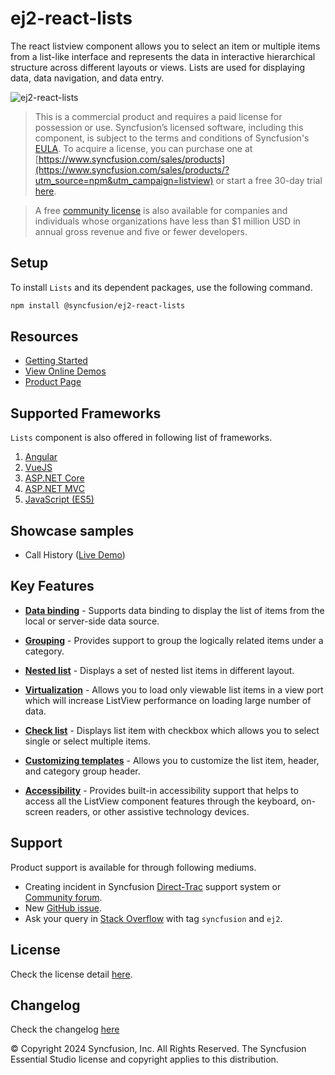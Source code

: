 # ej2-react-lists

The react listview component allows you to select an item or multiple items from a list-like interface and represents the data in interactive hierarchical structure across different layouts or views. Lists are used for displaying data, data navigation, and data entry.

![ej2-react-lists](https://ej2.syncfusion.com/products/images/listview/readme.gif)

> This is a commercial product and requires a paid license for possession or use. Syncfusion’s licensed software, including this component, is subject to the terms and conditions of Syncfusion's [EULA](https://www.syncfusion.com/eula/es/?utm_source=npm&utm_campaign=listview). To acquire a license, you can purchase one at [https://www.syncfusion.com/sales/products](https://www.syncfusion.com/sales/products/?utm_source=npm&utm_campaign=listview) or start a free 30-day trial [here](https://www.syncfusion.com/account/manage-trials/start-trials/?utm_source=npm&utm_campaign=listview).

> A free [community license](https://www.syncfusion.com/products/communitylicense/?utm_source=npm&utm_campaign=listview) is also available for companies and individuals whose organizations have less than $1 million USD in annual gross revenue and five or fewer developers.

## Setup

To install `Lists` and its dependent packages, use the following command.

```sh
npm install @syncfusion/ej2-react-lists
```

## Resources

* [Getting Started](https://ej2.syncfusion.com/react/documentation/listview/getting-started/?utm_source=npm&utm_campaign=listview)
* [View Online Demos](https://ej2.syncfusion.com/react/demos/?utm_source=npm&utm_campaign=listview#/material/listview/default)
* [Product Page](https://www.syncfusion.com/react-ui-components/listview/?utm_source=npm&utm_campaign=listview)

## Supported Frameworks

`Lists` component is also offered in following list of frameworks.

1. [Angular](https://github.com/syncfusion/ej2-angular-ui-components/tree/master/components/lists/?utm_source=npm&utm_campaign=listview)
2. [VueJS](https://github.com/syncfusion/ej2-vue-ui-components/tree/master/components/lists/?utm_source=npm&utm_campaign=listview)
3. [ASP.NET Core](https://www.syncfusion.com/aspnet-core-ui-controls/listview/?utm_source=npm&utm_campaign=listview)
4. [ASP.NET MVC](https://www.syncfusion.com/aspnet-mvc-ui-controls/listview/?utm_source=npm&utm_campaign=listview)
5. [JavaScript (ES5)](https://www.syncfusion.com/javascript-ui-controls/listview/?utm_source=npm&utm_campaign=listview)

## Showcase samples

* Call History ([Live Demo](https://ej2.syncfusion.com/react/demos/?utm_source=npm&utm_campaign=listview#/material/listview/call-history))

## Key Features

* [**Data binding**](https://ej2.syncfusion.com/react/demos/?utm_source=npm&utm_campaign=listview#/material/listview/default) - Supports data binding to display the list of items from the local or server-side data source.

* [**Grouping**](https://ej2.syncfusion.com/react/demos/?utm_source=npm&utm_campaign=listview#/material/listview/default) - Provides support to group the logically related items under a category.

* [**Nested list**](https://ej2.syncfusion.com/react/demos/?utm_source=npm&utm_campaign=listview#/material/listview/nested-list) - Displays a set of nested list items in different layout.

* [**Virtualization**](https://ej2.syncfusion.com/react/demos/?utm_source=npm&utm_campaign=listview#/material/listview/virtualization) - Allows you to load only viewable list items in a view port which will increase ListView performance on loading large number of data.

* [**Check list**](https://ej2.syncfusion.com/react/demos/?utm_source=npm&utm_campaign=listview#/material/listview/check-list) - Displays list item with checkbox which allows you to select single or select multiple items.

* [**Customizing templates**](https://ej2.syncfusion.com/react/demos/?utm_source=npm&utm_campaign=listview#/material/listview/group-template) - Allows you to customize the list item, header, and category group header.

* [**Accessibility**](https://ej2.syncfusion.com/react/demos/?utm_source=npm&utm_campaign=listview#/material/listview/default) - Provides built-in accessibility support that helps to access all the ListView component features through the keyboard, on-screen readers, or other assistive technology devices.

## Support

Product support is available for through following mediums.

* Creating incident in Syncfusion [Direct-Trac](https://www.syncfusion.com/support/directtrac/incidents/?utm_source=npm&utm_campaign=listview) support system or [Community forum](https://www.syncfusion.com/forums/essential-js2/?utm_source=npm&utm_campaign=listview).
* New [GitHub issue](https://github.com/syncfusion/ej2-react-ui-components/issues/new/?utm_source=npm&utm_campaign=listview).
* Ask your query in [Stack Overflow](https://stackoverflow.com/?utm_source=npm&utm_campaign=listview) with tag `syncfusion` and `ej2`.

## License

Check the license detail [here](https://github.com/syncfusion/ej2-react-ui-components/blob/master/license/?utm_source=npm&utm_campaign=listview).

## Changelog

Check the changelog [here](https://github.com/syncfusion/ej2-react-ui-components/blob/master/components/lists/CHANGELOG.md/?utm_source=npm&utm_campaign=listview)

© Copyright 2024 Syncfusion, Inc. All Rights Reserved. The Syncfusion Essential Studio license and copyright applies to this distribution.
